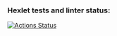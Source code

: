 ### Hexlet tests and linter status:
[![Actions Status](https://github.com/DmitryAksenovRussia/python-project-50/actions/workflows/hexlet-check.yml/badge.svg)](https://github.com/DmitryAksenovRussia/python-project-50/actions)